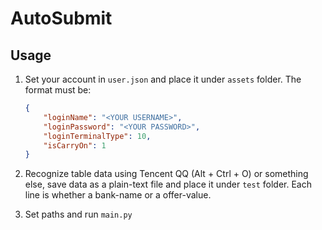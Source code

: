 # AutoSubmit

## Usage

1. Set your account in `user.json` and place it under `assets` folder. The format must be:

    ```json
    {
        "loginName": "<YOUR USERNAME>",
        "loginPassword": "<YOUR PASSWORD>",
        "loginTerminalType": 10,
        "isCarryOn": 1
    }
    ```

2. Recognize table data using Tencent QQ (Alt + Ctrl + O) or something else, save data as a plain-text file and place it under `test` folder. Each line is whether a bank-name or a offer-value.

3. Set paths and run `main.py`
